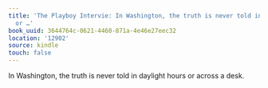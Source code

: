 ```yaml
---
title: 'The Playboy Intervie: In Washington, the truth is never told in daylight hours
  or …'
book_uuid: 3644764c-0621-4460-871a-4e46e27eec32
location: '12902'
source: kindle
touch: false
---
```


In Washington, the truth is never told in daylight hours or across a desk.